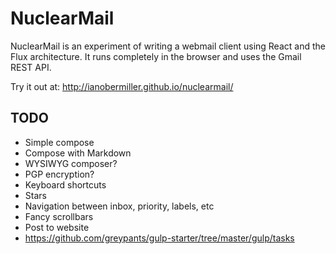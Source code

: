 # NuclearMail
NuclearMail is an experiment of writing a webmail client using React and the Flux architecture. It runs completely in the browser and uses the Gmail REST API.

Try it out at: http://ianobermiller.github.io/nuclearmail/

## TODO

- Simple compose
- Compose with Markdown
- WYSIWYG composer?
- PGP encryption?
- Keyboard shortcuts
- Stars
- Navigation between inbox, priority, labels, etc
- Fancy scrollbars
- Post to website
- https://github.com/greypants/gulp-starter/tree/master/gulp/tasks
